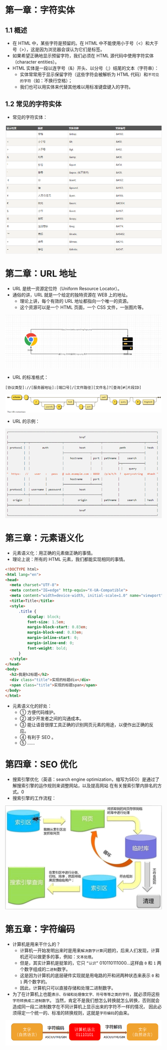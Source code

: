 # 第一章：字符实体

## 1.1 概述

* 在 HTML 中，某些字符是预留的。在 HTML 中不能使用小于号（<）和大于号（>），这是因为浏览器会误认为它们是标签。
* 如果希望正确地显示预留字符，我们必须在 HTML 源代码中使用字符实体（character entities）。
* HTML 实体是一段以连字号（&）开头、以分号（;）结尾的文本（字符串）：
  * 实体常常用于显示保留字符（这些字符会被解析为 HTML 代码）和`不可见的字符`（如：不换行空格）；
  * 我们也可以用实体来代替其他难以用标准键盘键入的字符。

## 1.2 常见的字符实体

* 常见的字符实体：

![image-20230602195240662](./assets/1.png)



# 第二章：URL 地址

* URL 是统一资源定位符（Uniform Resource Locator）。
* 通俗的讲，URL 就是一个给定的独特资源在 WEB 上的地址。
  * 理论上讲，每个有效的 URL 地址都指向一个唯一的资源。
  * 这个资源可以是一个 HTML 页面，一个 CSS 文件，一张图片等。

![image-20230603085244444](./assets/2.png)

* URL 的标准格式：

```
[协议类型]://[服务器地址]:[端口号]/[文件路径][文件名]?[查询]#[片段ID]
```

![image-20230603085327399](./assets/3.png)

* URL 的示例：

![url格式和解析| chenogeの日志](./assets/4.png)



# 第三章：元素语义化

* 元素语义化：用正确的元素做正确的事情。
* 理论上说：所有的 HTML 元素，我们都能实现相同的事情。

```html
<!DOCTYPE html>
<html lang="en">
<head>
  <meta charset="UTF-8">
  <meta content="IE=edge" http-equiv="X-UA-Compatible">
  <meta content="width=device-width, initial-scale=1.0" name="viewport">
  <title>Title</title>
  <style>
      .title {
          display: block;
          font-size: 1.5em;
          margin-block-start: 0.83em;
          margin-block-end: 0.83em;
          margin-inline-start: 0;
          margin-inline-end: 0;
          font-weight: bold;
      }
  </style>
</head>
<body>
  <h2>我是h2标题</h2>
  <div class="title">实现的标题div</div>
  <span class="title">实现的标题span</span>
</body>
</html>
```

* 元素语义化的好处：
  * ① 方便代码维护。
  * ② 减少开发者之间的沟通成本。
  * ③ 能让语音很撑工具正确的识别网页元素的用途，以便作出正确的反应。
  * ④ 有利于 SEO 。
  * ⑤ ……



# 第四章：SEO 优化

* 搜索引擎优化（英语：search engine optimization，缩写为SEO）是通过了解搜索引擎的运作规则来调整网站，以及提高网站 在有关搜索引擎内排名的方式。0
* 搜索引擎的工作流程：

![img](./assets/5.gif)



# 第五章：字符编码

* 计算机是用来干什么的？
  * 计算机一开始发明出来时是用来`解决数字计算`问题的，后来人们发现，计算机还可以做更多的事，例如：`文本处理`。
  * 但是，其实计算机是挺笨的，它只 `“认识”` 010110111000…这样由 `0` 和 `1` 两个数字组成的`二进制`数字。
  * 这是因为计算机的底层硬件实现就是用电路的开和闭两种状态来表示 `0` 和 `1` 两个数字的。
  * 因此，计算机只可以直接存储和处理二进制数字。
* 为了在计算机上也能`表示、存储和处理像文字、符号等等之类的字符`，就必须将这些`字符转换成二进制数字`。 当然，肯定不是我们想怎么转换就怎么转换，否则就会造成同一段二进制数字在不同计算机上显示出来的字符不一样的情况， 因此必须得定一个统一的、标准的转换规则，这就是`字符编码`的由来。

![image-20230603090658950](./assets/6.png)
